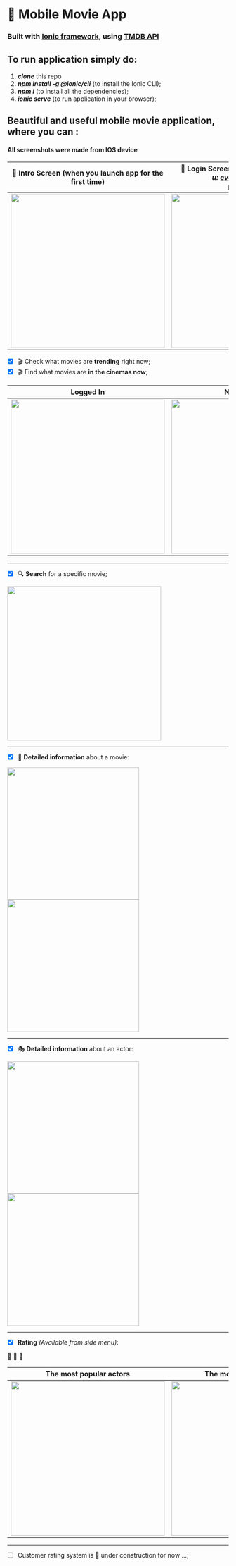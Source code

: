 # 🎥 Mobile Movie App 
### Built with [Ionic framework](https://ionicframework.com/), using [TMDB API](https://www.themoviedb.org/)

## To run application simply do:
1. ***clone*** this repo 
2. ***npm install -g @ionic/cli*** (to install the Ionic CLI);
3. ***npm i*** (to install all the dependencies);
4. ***ionic serve*** (to run application in your browser);


## Beautiful and useful mobile movie application, where you can : 

#### All screenshots were made from IOS device #### 

| 🚪 **Intro** Screen (when you launch app for the first time) | 🔑 **Login** Screen (or continue as a guest) <br/> _u: eve.holt@reqres.in <br/> p: cityslicka_  |
| ------------- | ------------- | 
|<img src="https://github.com/FedorMashoshin/Ionic-Movie/raw/main/src/assets/screenshots/intro-screen.PNG" width="350">|<img src="https://github.com/FedorMashoshin/Ionic-Movie/raw/main/src/assets/screenshots/login.PNG" width="350">|

- [x] 🎬 Check what movies are **trending** right now;
- [x] 🎬 Find what movies are **in the cinemas now**; 

 | Logged In | Not Logged In | Side Menu |
| ------------- | ------------- | ------------- |
|<img src="https://github.com/FedorMashoshin/Ionic-Movie/raw/main/src/assets/screenshots/IMG_2844.PNG" width="350">|<img src="https://github.com/FedorMashoshin/Ionic-Movie/raw/main/src/assets/screenshots/IMG_2841.PNG" width="350">| <img src="https://github.com/FedorMashoshin/Ionic-Movie/raw/main/src/assets/screenshots/IMG_2765.PNG" width="350">  |

---

- [x] 🔍 **Search** for a specific movie;

<img src="https://github.com/FedorMashoshin/Ionic-Movie/raw/main/src/assets/screenshots/IMG_2845.PNG" width="350">

---


- [x] 🎥 **Detailed information** about a movie:

<img src="https://github.com/FedorMashoshin/Ionic-Movie/raw/main/src/assets/screenshots/MOVIE.jpeg" width="300"> <img src="https://github.com/FedorMashoshin/Ionic-Movie/raw/main/src/assets/screenshots/IMG_2762.PNG" width="300">

---

- [x] 🎭 **Detailed information** about an actor:

<img src="https://github.com/FedorMashoshin/Ionic-Movie/raw/main/src/assets/screenshots/IMG_2763.PNG" width="300"> <img src="https://github.com/FedorMashoshin/Ionic-Movie/raw/main/src/assets/screenshots/IMG_2764.PNG" width="300">

---
    

- [x] **Rating** *(Available from side menu)*:

🏅 🏅 🏅
 
   | The most popular actors  | The most popular movies | The most popular TV shows | If you are not logged in |
| ------------- | ------------- | ------------- | ------------- | 
  <img src="https://github.com/FedorMashoshin/Ionic-Movie/raw/main/src/assets/screenshots/IMG_2768.PNG" width="350">  |  <img src="https://github.com/FedorMashoshin/Ionic-Movie/raw/main/src/assets/screenshots/IMG_2769.PNG" width="350">  |  <img src="https://github.com/FedorMashoshin/Ionic-Movie/raw/main/src/assets/screenshots/IMG_2766.PNG" width="350"> | <img src="https://github.com/FedorMashoshin/Ionic-Movie/raw/main/src/assets/screenshots/IMG_2841.PNG" width="350">|

---


- [ ] Customer rating system is 🚧 under construction for now ...;
